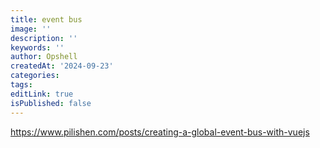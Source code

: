 ```yaml
---
title: event bus
image: ''
description: ''
keywords: ''
author: Opshell
createdAt: '2024-09-23'
categories:
tags:
editLink: true
isPublished: false
---
```

https://www.pilishen.com/posts/creating-a-global-event-bus-with-vuejs
